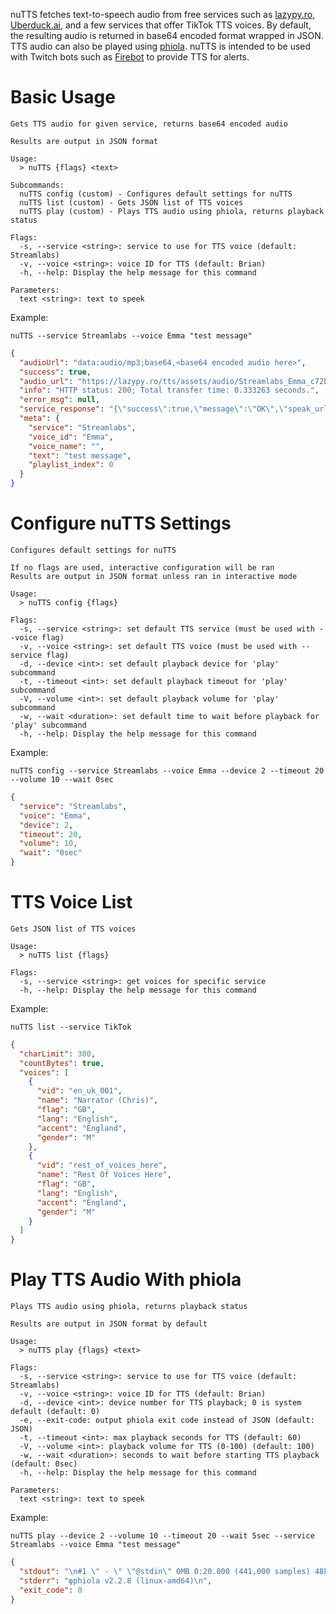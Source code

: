 nuTTS fetches text-to-speech audio from free services such as [lazypy.ro](https://lazypy.ro/tts), [Uberduck.ai](https://www.uberduck.ai/), and a few services that offer TikTok TTS voices. By default, the resulting audio is returned in base64 encoded format wrapped in JSON. TTS audio can also be played using [phiola](https://github.com/stsaz/phiola). nuTTS is intended to be used with Twitch bots such as [Firebot](https://firebot.app/) to provide TTS for alerts.

# Basic Usage

```
Gets TTS audio for given service, returns base64 encoded audio

Results are output in JSON format

Usage:
  > nuTTS {flags} <text>

Subcommands:
  nuTTS config (custom) - Configures default settings for nuTTS
  nuTTS list (custom) - Gets JSON list of TTS voices
  nuTTS play (custom) - Plays TTS audio using phiola, returns playback status

Flags:
  -s, --service <string>: service to use for TTS voice (default: Streamlabs)
  -v, --voice <string>: voice ID for TTS (default: Brian)
  -h, --help: Display the help message for this command

Parameters:
  text <string>: text to speek
```

Example:

`nuTTS --service Streamlabs --voice Emma "test message"`

```json
{
  "audioUrl": "data:audio/mp3;base64,<base64 encoded audio here>",
  "success": true,
  "audio_url": "https://lazypy.ro/tts/assets/audio/Streamlabs_Emma_c72b9698fa1927e1dd12d3cf26ed84b2.mp3",
  "info": "HTTP status: 200; Total transfer time: 0.333263 seconds.",
  "error_msg": null,
  "service_response": "{\"success\":true,\"message\":\"OK\",\"speak_url\":\"https:\\/\\/polly.streamlabs.com\\/v1\\/speech?OutputFormat=mp3&Text=test%20message&VoiceId=Emma&Engine=standard&X-Amz-Algorithm=AWS4-HMAC-SHA256&X-Amz-Credential=AKIAURHYCFGLCVRRFGR5%2F20241208%2Fus-west-2%2Fpolly%2Faws4_request&X-Amz-Date=20241208T050441Z&X-Amz-SignedHeaders=host&X-Amz-Expires=900&X-Amz-Signature=c2627c4f334b9f4e1460d44460713b1d794c8aee1e828019c64ba3dfc146548f\"}",
  "meta": {
    "service": "Streamlabs",
    "voice_id": "Emma",
    "voice_name": "",
    "text": "test message",
    "playlist_index": 0
  }
}
```

# Configure nuTTS Settings

```
Configures default settings for nuTTS

If no flags are used, interactive configuration will be ran
Results are output in JSON format unless ran in interactive mode

Usage:
  > nuTTS config {flags}

Flags:
  -s, --service <string>: set default TTS service (must be used with --voice flag)
  -v, --voice <string>: set default TTS voice (must be used with --service flag)
  -d, --device <int>: set default playback device for 'play' subcommand
  -t, --timeout <int>: set default playback timeout for 'play' subcommand
  -V, --volume <int>: set default playback volume for 'play' subcommand
  -w, --wait <duration>: set default time to wait before playback for 'play' subcommand
  -h, --help: Display the help message for this command
```

Example:

`nuTTS config --service Streamlabs --voice Emma --device 2 --timeout 20 --volume 10 --wait 0sec`

```json
{
  "service": "Streamlabs",
  "voice": "Emma",
  "device": 2,
  "timeout": 20,
  "volume": 10,
  "wait": "0sec"
}
```

# TTS Voice List

```
Gets JSON list of TTS voices

Usage:
  > nuTTS list {flags}

Flags:
  -s, --service <string>: get voices for specific service
  -h, --help: Display the help message for this command
```

Example:

`nuTTS list --service TikTok`

```json
{
  "charLimit": 300,
  "countBytes": true,
  "voices": [
    {
      "vid": "en_uk_001",
      "name": "Narrator (Chris)",
      "flag": "GB",
      "lang": "English",
      "accent": "England",
      "gender": "M"
    },
    {
      "vid": "rest_of_voices_here",
      "name": "Rest Of Voices Here",
      "flag": "GB",
      "lang": "English",
      "accent": "England",
      "gender": "M"
    }
  ]
}
```

# Play TTS Audio With phiola

```
Plays TTS audio using phiola, returns playback status

Results are output in JSON format by default

Usage:
  > nuTTS play {flags} <text>

Flags:
  -s, --service <string>: service to use for TTS voice (default: Streamlabs)
  -v, --voice <string>: voice ID for TTS (default: Brian)
  -d, --device <int>: device number for TTS playback; 0 is system default (default: 0)
  -e, --exit-code: output phiola exit code instead of JSON (default: JSON)
  -t, --timeout <int>: max playback seconds for TTS (default: 60)
  -V, --volume <int>: playback volume for TTS (0-100) (default: 100)
  -w, --wait <duration>: seconds to wait before starting TTS playback (default: 0sec)
  -h, --help: Display the help message for this command

Parameters:
  text <string>: text to speek
```

Example:

`nuTTS play --device 2 --volume 10 --timeout 20 --wait 5sec --service Streamlabs --voice Emma "test message"`

```json
{
  "stdout": "\n#1 \" - \" \"@stdin\" 0MB 0:20.000 (441,000 samples) 48kbps MPEG1-L3 float32 22050Hz mono\n\n[................................................................] 0:00 / 0:20\r[===.............................................................] 0:01 / 0:20\n",
  "stderr": "φphiola v2.2.8 (linux-amd64)\n",
  "exit_code": 0
}
```
